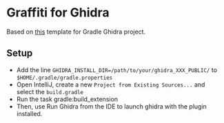 # Graffiti for Ghidra
Based on [this](https://github.com/fmagin/ghidra-kotlin-extension-template) template for Gradle Ghidra project.

## Setup
* Add the line `GHIDRA_INSTALL_DIR=/path/to/your/ghidra_XXX_PUBLIC/` to `$HOME/.gradle/gradle.properties`
* Open IntelliJ, create a new `Project from Existing Sources...` and select the `build.gradle`
* Run the task gradle:build_extension
* Then, use Run Ghidra from the IDE to launch ghidra with the plugin installed.